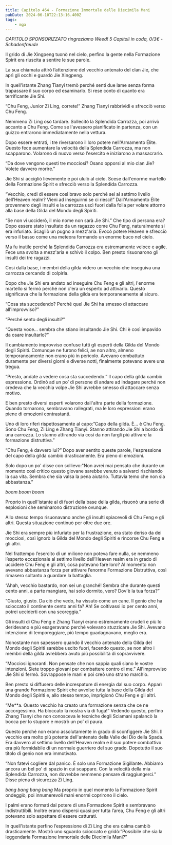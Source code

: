 ```yaml
---
title: Capitolo 464 - Formazione Immortale delle Diecimila Mani
pubDate: 2024-06-10T22:13:16.400Z
tags:
    - mga
---
```


<em>CAPITOLO SPONSORIZZATO ringraziamo Weed!
5 Capitoli in coda, 0/3€</em><em>
-Schadenfreude</em>


Il grido di Jie Xingpeng tuonò nel cielo, perfino la gente nella Formazione Spirit era riuscita a sentire le sue parole.


La sua chiamata attirò l’attenzione del vecchio antenato del clan Jie, che aprì gli occhi e guardò Jie Xingpeng.


In quell'istante Zhang Tianyi tremò perché sentì due lame senza forma trapassare il suo corpo ed esaminarlo. Si rese conto di quanto era terrificante Jie Shi.


“Chu Feng, Junior Zi Ling, correte!” Zhang Tianyi rabbrividì e sfrecciò verso Chu Feng.


Nemmeno Zi Ling osò tardare. Sollecitò la Splendida Carrozza, poi arrivò accanto a Chu Feng. Come se l'avessero pianificato in partenza, con un guizzo entrarono immediatamente nella vettura.


Dopo essere entrati, i tre riversarono il loro potere nell'Armamento Élite. Questo fece aumentare la velocità della Splendida Carrozza, ma non scapparono. Volarono di nuovo verso l'esercito e iniziarono a massacrarlo.


“Da dove vengono questi tre mocciosi? Osano opporsi al mio clan Jie? Volete davvero morire.”


Jie Shi si accigliò lievemente e poi ululò al cielo. Scese dall'enorme martello della Formazione Spirit e sfrecciò verso la Splendida Carrozza.


“Vecchio, credi di essere così bravo solo perché sei al settimo livello dell’Heaven realm? Vieni ad inseguirmi se ci riesci!” Dall'Armamento Élite provennero degli insulti e la carrozza uscì fuori dalla folla per volare attorno alla base della Gilda del Mondo degli Spiriti.


“Se non vi ucciderò, il mio nome non sarà Jie Shi.” Che tipo di persona era? Dopo essere stato insultato da un ragazzo come Chu Feng, naturalmente si era infuriato. Scagliò un pugno a mezz'aria. Evocò potere Heaven e sfrecciò verso il basso come una meteora formando un enorme buco nel cielo.


Ma fu inutile perché la Splendida Carrozza era estremamente veloce e agile. Fece una svolta a mezz'aria e schivò il colpo. Ben presto risuonarono gli insulti dei tre ragazzi.


Così dalla base, i membri della gilda videro un vecchio che inseguiva una carrozza cercando di colpirla.


Dopo che Jie Shi era andato ad inseguire Chu Feng e gli altri, l'enorme martello si fermò perché non c'era un esperto ad attivarlo. Questo significava che la formazione della gilda era temporaneamente al sicuro.


“Cosa sta succedendo? Perché quel Jie Shi ha smesso di attaccare all'improvviso?”


“Perché sento degli insulti?”


“Questa voce... sembra che stiano insultando Jie Shi. Chi è così impavido da osare insultarlo?”


Il cambiamento improvviso confuse tutti gli esperti della Gilda del Mondo degli Spiriti. Comunque ne furono felici, ae non altro, almeno temporaneamente non erano più in pericolo. Avevano combattuto duramente per diversi giorni e diverse notti, finalmente potevano avere una tregua.


“Presto, andate a vedere cosa sta succedendo.” Il capo della gilda cambiò espressione. Ordinò ad un po’ di persone di andare ad indagare perché non credeva che la vecchia volpe Jie Shi avrebbe smesso di attaccare senza motivo.


E ben presto diversi esperti volarono dall'altra parte della formazione. Quando tornarono, sembravano rallegrati, ma le loro espressioni erano piene di emozioni contrastanti.


Uno di loro riferì rispettosamente al capo:”Capo della gilda. È... è Chu Feng. Sono Chu Feng, Zi Ling e Zhang Tianyi. Stanno attirando Jie Shi a bordo di una carrozza.
Lo stanno attirando via così da non fargli più attivare la formazione distruttiva.”


“Chu Feng, è davvero lui?” Dopo aver sentito queste parole, l'espressione del capo della gilda cambiò drasticamente. Era pieno di emozioni.


Solo dopo un po' disse con sollievo:"Non avrei mai pensato che durante un momento così critico questo giovane sarebbe venuto a salvarci rischiando la sua vita. Sembra che sia valsa la pena aiutarlo. Tuttavia temo che non sia abbastanza.”


*boom boom boom*


Proprio in quell'istante al di fuori della base della gilda, risuonò una serie di esplosioni che seminarono distruzione ovunque.


Allo stesso tempo risuonavano anche gli insulti spiacevoli di Chu Feng e gli altri.
Questa situazione continuò per oltre due ore.


Jie Shi era sempre più infuriato per la frustrazione, era stato deriso da dei mocciosi, così ignorò la Gilda del Mondo degli Spiriti e rincorse Chu Feng e gli altri.


Nel frattempo l’esercito di un milione non poteva fare nulla, se nemmeno l’esperto eccezionale al settimo livello dell’Heaven realm era in grado di uccidere Chu Feng e gli altri, cosa potevano fare loro? Al momento non avevano abbastanza forza per attivare l’enorme Formazione Distruttiva, così rimasero soltanto a guardare la battaglia.


“Ahah, vecchio bastardo, non sei un granché! Sembra che durante questi cento anni, a parte mangiare, hai solo dormito, vero? Dov'è la tua forza?”


“Giusto, giusto. Da ciò che vedo, ha vissuto come un cane. Il genio che ha scioccato il continente cento anni fa? Ah! Se coltivassi io per cento anni, potrei ucciderti con una scoreggia.”


Gli insulti di Chu Feng e Zhang Tianyi erano estremamente crudeli e più lo deridevano e più esageravano perché volevano stuzzicare Jie Shi. Avevano intenzione di temporeggiare, più tempo guadagnavano, meglio era.


Nonostante non sapessero quando il vecchio antenato della Gilda del Mondo degli Spiriti sarebbe uscito fuori, facendo questo, se non altro i membri della gilda avrebbero avuto più possibilità di sopravvivere.


“Mocciosi ignoranti. Non pensate che non sappia quali siano le vostre intenzioni. Siete troppo giovani per combattere contro di me.” All'improvviso Jie Shi si fermò. Sovrappose le mani e poi creò uno strano marchio.


Ben presto si diffusero delle increspature di energia dal suo corpo. Apparì una grande Formazione Spirit che avvolse tutta la base della Gilda del Mondo degli Spiriti e, allo stesso tempo, imprigionò Chu Feng e gli altri.


“Me**a. Questo vecchio ha creato una formazione senza che ce ne accorgessimo. Ha bloccato la nostra via di fuga!” Vedendo questo, perfino Zhang Tianyi che non conosceva le tecniche degli Sciamani spalancò la bocca per lo stupore e mostrò un po’ di paura.


Questo perché non erano assolutamente in grado di sconfiggere Jie Shi. Il vecchio era molto più potente dell'antenato della Valle del Dio della Spada. Era davvero al settimo livello dell’Heaven realm e il suo potere combattivo era più formidabile di un normale guerriero del suo grado. Dopotutto il suo titolo di genio non era immotivato.


“Non fatevi cogliere dal panico. È solo una Formazione Sigillante. Abbiamo ancora un bel po' di spazio in cui scappare. Con la velocità della mia Splendida Carrozza, non dovrebbe nemmeno pensare di raggiungerci.” Disse piena di sicurezza Zi Ling.


*bang bang bang bang* Ma proprio in quel momento la Formazione Spirit ondeggiò, poi innumerevoli mani enormi coprirono il cielo.


I palmi erano formati dal potere di una Formazione Spirit e sembravano indistruttibili. Inoltre erano dispersi quasi per tutta l’area, Chu Feng e gli altri potevano solo aspettare di essere catturati.


In quell'istante perfino l’espressione di Zi Ling che era calma cambiò drasticamente. Mostrò uno sguardo scioccato e gridò:”Possibile che sia la leggendaria Formazione Immortale delle Diecimila Mani?”
